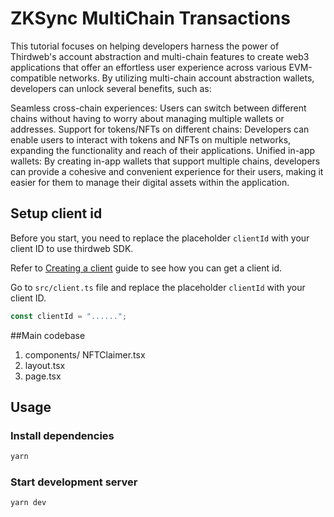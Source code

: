 # ZKSync MultiChain Transactions

This tutorial focuses on helping developers harness the power of Thirdweb's account abstraction and multi-chain features to create web3 applications that offer an effortless user experience across various EVM-compatible networks. By utilizing multi-chain account abstraction wallets, developers can unlock several benefits, such as:

Seamless cross-chain experiences: Users can switch between different chains without having to worry about managing multiple wallets or addresses.
Support for tokens/NFTs on different chains: Developers can enable users to interact with tokens and NFTs on multiple networks, expanding the functionality and reach of their applications.
Unified in-app wallets: By creating in-app wallets that support multiple chains, developers can provide a cohesive and convenient experience for their users, making it easier for them to manage their digital assets within the application.


## Setup client id

Before you start, you need to replace the placeholder `clientId` with your client ID to use thirdweb SDK.

Refer to [Creating a client](https://portal.thirdweb.com/typescript/v5/client) guide to see how you can get a client id.

Go to `src/client.ts` file and replace the placeholder `clientId` with your client ID.

```ts
const clientId = "......";
```
##Main codebase
1) components/ NFTClaimer.tsx
2) layout.tsx
3) page.tsx


## Usage

### Install dependencies

```bash
yarn
```

### Start development server

```bash
yarn dev
```


